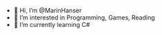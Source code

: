 - 👋 Hi, I’m @MarinHanser
- 👀 I’m interested in Programming, Games, Reading
- 🌱 I’m currently learning C#

<!---
MarinHanser/MarinHanser is a ✨ special ✨ repository because its `README.md` (this file) appears on your GitHub profile.
You can click the Preview link to take a look at your changes.
--->
